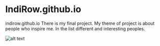 # IndiRow.github.io
indirow.github.io
There is my final project. My theme of project is about people who inspire me. In the list different and interesting peoples.

![alt text](https://i.postimg.cc/3Jrkj4tP/2019-12-1211.png)
